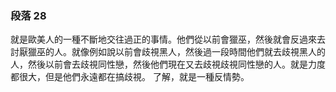 ### 段落 28

就是歐美人的一種不斷地交往過正的事情。他們從以前會獵巫，然後就會反過來去討厭獵巫的人。就像例如說以前會歧視黑人，然後過一段時間他們就去歧視黑人的人，然後以前會去歧視同性戀，然後他們現在又去歧視歧視同性戀的人。就是力度都很大，但是他們永遠都在搞歧視。
了解，就是一種反情勢。